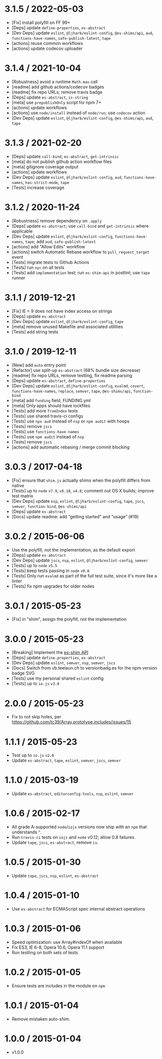 # 3.1.5 / 2022-05-03

- [Fix] install polyfill on FF 99+
- [Deps] update `define-properties`, `es-abstract`
- [Dev Deps] update `eslint`, `@ljharb/eslint-config`, `@es-shims/api`, `aud`, `functions-have-names`, `safe-publish-latest`, `tape`
- [actions] reuse common workflows
- [actions] update codecov uploader

# 3.1.4 / 2021-10-04

- [Robustness] avoid a runtime `Math.max` call
- [readme] add github actions/codecov badges
- [readme] fix repo URLs; remove travis badge
- [Deps] update `es-abstract`, `is-string`
- [meta] use `prepublishOnly` script for npm 7+
- [actions] update workflows
- [actions] use `node/install` instead of `node/run`; use `codecov` action
- [Dev Deps] update `eslint`, `@ljharb/eslint-config`, `@es-shims/api`, `aud`, `tape`

# 3.1.3 / 2021-02-20

- [Deps] update `call-bind`, `es-abstract`, `get-intrinsic`
- [meta] do not publish github action workflow files
- [meta] gitignore coverage output
- [actions] update workflows
- [Dev Deps] update `eslint`, `@ljharb/eslint-config`, `aud`, `functions-have-names`, `has-strict-mode`, `tape`
- [Tests] increase coverage

# 3.1.2 / 2020-11-24

- [Robustness] remove dependency on `.apply`
- [Deps] update `es-abstract`; use `call-bind` and `get-intrinsic` where applicable
- [Dev Deps] update `eslint`, `@ljharb/eslint-config`, `functions-have-names`, `tape`; add `aud`, `safe-publish-latest`
- [actions] add "Allow Edits" workflow
- [actions] switch Automatic Rebase workflow to `pull_request_target` event
- [Tests] migrate tests to Github Actions
- [Tests] run `nyc` on all tests
- [Tests] add `implementation` test; run `es-shim-api` in postlint; use `tape` runner

# 3.1.1 / 2019-12-21

- [Fix] IE < 9 does not have index access on strings
- [Deps] update `es-abstract`
- [Dev Deps] update `eslint`, `@ljharb/eslint-config`, `tape`
- [meta] remove unused Makefile and associated utilities
- [Tests] add string tests

# 3.1.0 / 2019-12-11

- [New] add `auto` entry point
- [Refactor] use split-up `es-abstract` (68% bundle size decrease)
- [readme] fix repo URLs, remove testling, fix readme parsing
- [Deps] update `es-abstract`, `define-properties`
- [Dev Deps] update `eslint`, `@ljharb/eslint-config`, `evalmd`, `covert`, `functions-have-names`, `replace`, `semver`, `tape`, `@es-shims/api`, `function-bind`
- [meta] add `funding` field, FUNDING.yml
- [meta] Only apps should have lockfiles
- [Tests] add more `fromIndex` tests
- [Tests] use shared travis-ci configs
- [Tests] use `npx aud` instead of `nsp` or `npm audit` with hoops
- [Tests] remove `jscs`
- [Tests] use `functions-have-names`
- [Tests] use `npm audit` instead of `nsp`
- [Tests] remove `jscs`
- [actions] add automatic rebasing / merge commit blocking

# 3.0.3 / 2017-04-18

- [Fix] ensure that `shim.js` actually shims when the polyfill differs from native
- [Tests] up to `node` `v7.9`, `v6.10`, `v4.8`; comment out OS X builds; improve test matrix
- [Dev Deps] update `nsp`, `eslint`, `@ljharb/eslint-config`, `tape`, `jscs`, `semver`, `function-bind`, `@es-shims/api`
- [Deps] update `es-abstract`
- [Docs] update readme: add “getting started” and “usage” (#19)

# 3.0.2 / 2015-06-06

- Use the polyfill, not the implementation, as the default export
- [Deps] update `es-abstract`
- [Dev Deps] update `jscs`, `nsp`, `eslint`, `@ljharb/eslint-config`, `semver`
- [Tests] up to `node` `v5.5`
- [Tests] keep tests passing in `node` `v0.8`
- [Tests] Only run `evalmd` as part of the full test suite, since it's more like a linter
- [Tests] fix npm upgrades for older nodes

# 3.0.1 / 2015-05-23

- [Fix] in "shim", assign the polyfill, not the implementation

# 3.0.0 / 2015-05-23

- [Breaking] Implement the [es-shim API](es-shims/api)
- [Deps] update `define-properties`, `es-abstract`
- [Dev Deps] update `eslint`, `semver`, `nsp`, `semver`, `jscs`
- [Docs] Switch from vb.teelaun.ch to versionbadg.es for the npm version badge SVG
- [Tests] use my personal shared `eslint` config
- [Tests] up to `io.js` `v3.0`

# 2.0.0 / 2015-05-23

- Fix to not skip holes, per https://github.com/tc39/Array.prototype.includes/issues/15

# 1.1.1 / 2015-05-23

- Test up to `io.js` `v2.0`
- Update `es-abstract`, `tape`, `eslint`, `semver`, `jscs`, `semver`

# 1.1.0 / 2015-03-19

- Update `es-abstract`, `editorconfig-tools`, `nsp`, `eslint`, `semver`

# 1.0.6 / 2015-02-17

- All grade A-supported `node`/`iojs` versions now ship with an `npm` that understands `^`.
- Run `travis-ci` tests on `iojs` and `node` v0.12; allow 0.8 failures.
- Update `tape`, `jscs`, `es-abstract`, remove `is`.

# 1.0.5 / 2015-01-30

- Update `tape`, `jscs`, `nsp`, `eslint`, `es-abstract`

# 1.0.4 / 2015-01-10

- Use `es-abstract` for ECMAScript spec internal abstract operations

# 1.0.3 / 2015-01-06

- Speed optimization: use Array#indexOf when available
- Fix ES3, IE 6-8, Opera 10.6, Opera 11.1 support
- Run testling on both sets of tests

# 1.0.2 / 2015-01-05

- Ensure tests are includes in the module on `npm`

# 1.0.1 / 2015-01-04

- Remove mistaken auto-shim.

# 1.0.0 / 2015-01-04

- v1.0.0
